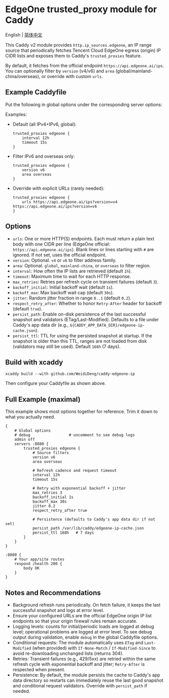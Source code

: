 # EdgeOne trusted_proxy module for Caddy

English | [简体中文](README.zh-CN.md)

This Caddy v2 module provides `http.ip_sources.edgeone`, an IP range source that periodically fetches Tencent Cloud EdgeOne egress (origin) IP CIDR lists and exposes them to Caddy's `trusted_proxies` feature.

By default, it fetches from the official endpoint `https://api.edgeone.ai/ips`. You can optionally filter by `version` (v4/v6) and `area` (global/mainland-china/overseas), or override with custom `urls`.

## Example Caddyfile

Put the following in global options under the corresponding server options:

Examples:

- Default (all IPv4+IPv6, global):
  ```
  trusted_proxies edgeone {
      interval 12h
      timeout 15s
  }
  ```

- Filter IPv6 and overseas only:
  ```
  trusted_proxies edgeone {
      version v6
      area overseas
  }
  ```

- Override with explicit URLs (rarely needed):
  ```
  trusted_proxies edgeone {
      urls https://api.edgeone.ai/ips?version=v4 https://api.edgeone.ai/ips?version=v6
  }
  ```

## Options

- `urls`: One or more HTTP(S) endpoints. Each must return a plain text body with one CIDR per line (EdgeOne official: `https://api.edgeone.ai/ips`). Blank lines or lines starting with `#` are ignored. If not set, uses the official endpoint.
- `version`: Optional. `v4` or `v6` to filter address family.
- `area`: Optional. `global`, `mainland-china`, or `overseas` to filter region.
- `interval`: How often the IP lists are retrieved (default `1h`).
- `timeout`: Maximum time to wait for each HTTP response.
- `max_retries`: Retries per refresh cycle on transient failures (default `3`).
- `backoff_initial`: Initial backoff wait (default `1s`).
- `backoff_max`: Max backoff wait cap (default `30s`).
- `jitter`: Random jitter fraction in range `0..1` (default `0.2`).
- `respect_retry_after`: Whether to honor `Retry-After` header for backoff (default `true`).
- `persist_path`: Enable on-disk persistence of the last successful snapshot and validators (ETag/Last-Modified). Defaults to a file under Caddy's app data dir (e.g., `${CADDY_APP_DATA_DIR}/edgeone-ip-cache.json`).
- `persist_ttl`: TTL for using the persisted snapshot at startup. If the snapshot is older than this TTL, ranges are not loaded from disk (validators may still be used). Default `168h` (7 days).

## Build with xcaddy

```
xcaddy build --with github.com/WeidiDeng/caddy-edgeone-ip
```

Then configure your Caddyfile as shown above.

## Full Example (maximal)

This example shows most options together for reference. Trim it down to what you actually need.

```
{
    # Global options
    # debug                 # uncomment to see debug logs
    admin off
    servers :8080 {
        trusted_proxies edgeone {
            # Source filters
            version v6
            area overseas

            # Refresh cadence and request timeout
            interval 12h
            timeout 15s

            # Retry with exponential backoff + jitter
            max_retries 3
            backoff_initial 1s
            backoff_max 30s
            jitter 0.2
            respect_retry_after true

            # Persistence (defaults to Caddy's app data dir if not set)
            persist_path /var/lib/caddy/edgeone-ip-cache.json
            persist_ttl 168h   # 7 days
        }
    }
}

:8080 {
    # Your app/site routes
    respond /health 200 {
        body OK
    }
}
```

## Notes and Recommendations

- Background refresh runs periodically. On fetch failure, it keeps the last successful snapshot and logs at error level.
- Ensure your configured URLs are the official EdgeOne origin IP list endpoints so that your origin firewall rules remain accurate.
- Logging levels: counts for initial/periodic loads are logged at debug level; operational problems are logged at error level. To see debug output during validation, enable `debug` in the global Caddyfile options.
- Conditional requests: The module automatically uses `ETag` and `Last-Modified` (when provided) with `If-None-Match` / `If-Modified-Since` to avoid re-downloading unchanged lists (returns 304).
- Retries: Transient failures (e.g., 429/5xx) are retried within the same refresh cycle with exponential backoff and jitter; `Retry-After` is respected when present.
- Persistence: By default, the module persists the cache to Caddy's app data directory so restarts can immediately reuse the last good snapshot and conditional request validators. Override with `persist_path` if needed.
